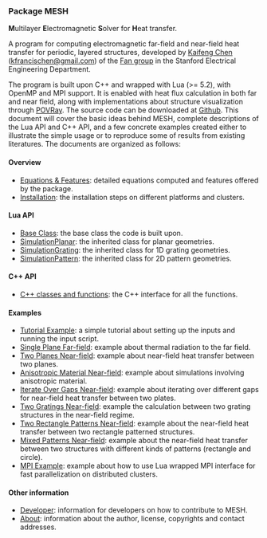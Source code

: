 ### Package MESH
**M**ultilayer **E**lectromagnetic **S**olver for **H**eat transfer.

A program for computing electromagnetic far-field and near-field heat transfer for periodic, layered
structures, developed by [Kaifeng Chen](http://web.stanford.edu/~kfchen/) (<kfrancischen@gmail.com>) of the
[Fan group](http://web.stanford.edu/group/fan/) in the Stanford Electrical Engineering Department.

The program is built upon C++ and wrapped with Lua (>= 5.2), with OpenMP and MPI support. It is enabled with heat flux calculation in both far and near field, along with implementations about structure visualization through [POVRay](http://www.povray.org/). The source code can be downloaded at [Github](https://github.com/kfrancischen/MESH). This document will cover the basic ideas behind MESH, complete descriptions of the Lua API and C++ API, and a few concrete examples created either to illustrate the simple usage or to reproduce some of results from existing literatures. The documents are organized as follows:

#### Overview
* [Equations & Features](features.md): detailed equations computed and features offered by the package.
* [Installation](installation.md): the installation steps on different platforms and clusters.

#### Lua API
* [Base Class](LuaAPI/baseClass.md): the base class the code is built upon.
* [SimulationPlanar](LuaAPI/planar.md): the inherited class for planar geometries.
* [SimulationGrating](LuaAPI/grating.md): the inherited class for 1D grating geometries.
* [SimulationPattern](LuaAPI/pattern.md): the inherited class for 2D pattern geometries.

#### C++ API
* [C++ classes and functions](C++API/classAndFunction.md): the C++ interface for all the functions.

#### Examples
* [Tutorial Example](Examples/tutorial.md): a simple tutorial about setting up the inputs and running the input script.
* [Single Plane Far-field](Examples/planeFarField.md): example about thermal radiation to the far field.
* [Two Planes Near-field](Examples/planeNearField.md): example about near-field heat transfer between two planes.
* [Anisotropic Material Near-field](Examples/anisotropic.md): example about simulations involving anisotropic material.
* [Iterate Over Gaps Near-field](Examples/iterate.md): example about iterating over different gaps for near-field heat transfer between two plates.
* [Two Gratings Near-field](Examples/gratingNearField.md): example the calculation between two grating structures in the near-field regime.
* [Two Rectangle Patterns Near-field](Examples/rectangleNearField.md): example about the near-field heat transfer between two rectangle patterned structures.
* [Mixed Patterns Near-field](Examples/mixedNearField.md): example about the near-field heat transfer between two structures with different kinds of patterns (rectangle and circle).
* [MPI Example](Examples/MPI.md): example about how to use Lua wrapped MPI interface for fast parallelization on distributed clusters.

#### Other information
* [Developer](develop.md): information for developers on how to contribute to MESH.
* [About](about.md): information about the author, license, copyrights and contact addresses.
